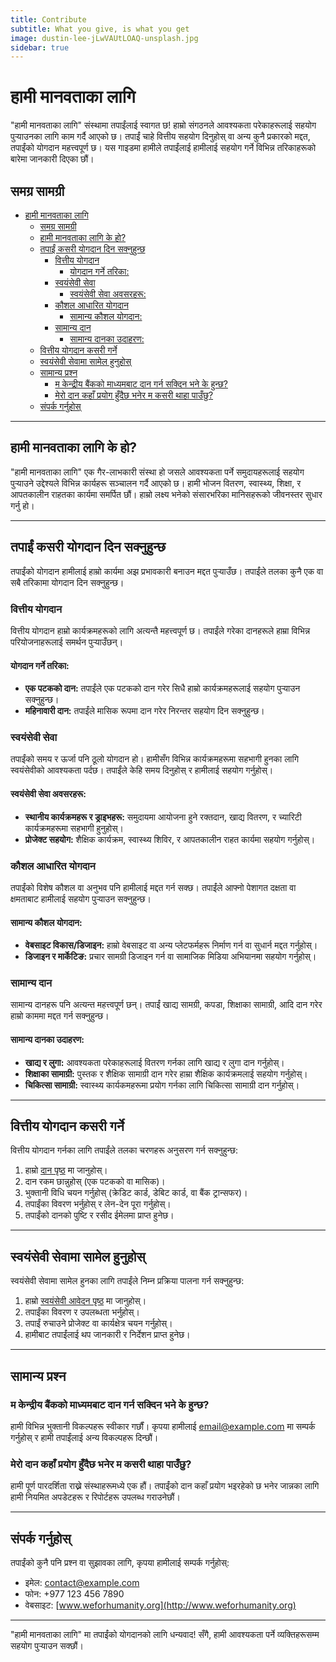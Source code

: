 ```yaml
---
title: Contribute
subtitle: What you give, is what you get
image: dustin-lee-jLwVAUtLOAQ-unsplash.jpg
sidebar: true
---
```


# हामी मानवताका लागि

"हामी मानवताका लागि" संस्थामा तपाईंलाई स्वागत छ! हाम्रो संगठनले आवश्यकता परेकाहरूलाई सहयोग पुर्‍याउनका लागि काम गर्दै आएको छ। तपाईं चाहे वित्तीय सहयोग दिनुहोस् वा अन्य कुनै प्रकारको मद्दत, तपाईंको योगदान महत्त्वपूर्ण छ। यस गाइडमा हामीले तपाईंलाई हामीलाई सहयोग गर्ने विभिन्न तरिकाहरूको बारेमा जानकारी दिएका छौं।

## समग्र सामग्री

- [हामी मानवताका लागि](#हामी-मानवताका-लागि)
  - [समग्र सामग्री](#समग्र-सामग्री)
  - [हामी मानवताका लागि के हो?](#हामी-मानवताका-लागि-के-हो)
  - [तपाईं कसरी योगदान दिन सक्नुहुन्छ](#तपाईं-कसरी-योगदान-दिन-सक्नुहुन्छ)
    - [वित्तीय योगदान](#वित्तीय-योगदान)
      - [योगदान गर्ने तरिका:](#योगदान-गर्ने-तरिका)
    - [स्वयंसेवी सेवा](#स्वयंसेवी-सेवा)
      - [स्वयंसेवी सेवा अवसरहरू:](#स्वयंसेवी-सेवा-अवसरहरू)
    - [कौशल आधारित योगदान](#कौशल-आधारित-योगदान)
      - [सामान्य कौशल योगदान:](#सामान्य-कौशल-योगदान)
    - [सामान्य दान](#सामान्य-दान)
      - [सामान्य दानका उदाहरण:](#सामान्य-दानका-उदाहरण)
  - [वित्तीय योगदान कसरी गर्ने](#वित्तीय-योगदान-कसरी-गर्ने)
  - [स्वयंसेवी सेवामा सामेल हुनुहोस्](#स्वयंसेवी-सेवामा-सामेल-हुनुहोस्)
  - [सामान्य प्रश्न](#सामान्य-प्रश्न)
    - [म केन्द्रीय बैंकको माध्यमबाट दान गर्न सक्दिन भने के हुन्छ?](#म-केन्द्रीय-बैंकको-माध्यमबाट-दान-गर्न-सक्दिन-भने-के-हुन्छ)
    - [मेरो दान कहाँ प्रयोग हुँदैछ भनेर म कसरी थाहा पाउँछु?](#मेरो-दान-कहाँ-प्रयोग-हुँदैछ-भनेर-म-कसरी-थाहा-पाउँछु)
  - [संपर्क गर्नुहोस्](#संपर्क-गर्नुहोस्)

---

## हामी मानवताका लागि के हो?

"हामी मानवताका लागि" एक गैर-लाभकारी संस्था हो जसले आवश्यकता पर्ने समुदायहरूलाई सहयोग पुर्‍याउने उद्देश्यले विभिन्न कार्यहरू सञ्चालन गर्दै आएको छ। हामी भोजन वितरण, स्वास्थ्य, शिक्षा, र आपतकालीन राहतका कार्यमा समर्पित छौं। हाम्रो लक्ष्य भनेको संसारभरिका मानिसहरूको जीवनस्तर सुधार गर्नु हो।

---

## तपाईं कसरी योगदान दिन सक्नुहुन्छ

तपाईंको योगदान हामीलाई हाम्रो कार्यमा अझ प्रभावकारी बनाउन मद्दत पुर्‍याउँछ। तपाईंले तलका कुनै एक वा सबै तरिकामा योगदान दिन सक्नुहुन्छ।

### वित्तीय योगदान

वित्तीय योगदान हाम्रो कार्यक्रमहरूको लागि अत्यन्तै महत्त्वपूर्ण छ। तपाईंले गरेका दानहरूले हाम्रा विभिन्न परियोजनाहरूलाई समर्थन पुर्‍याउँछन्।

#### योगदान गर्ने तरिका:
- **एक पटकको दान:** तपाईंले एक पटकको दान गरेर सिधै हाम्रो कार्यक्रमहरूलाई सहयोग पुर्‍याउन सक्नुहुन्छ।
- **महिनावारी दान:** तपाईंले मासिक रूपमा दान गरेर निरन्तर सहयोग दिन सक्नुहुन्छ।

### स्वयंसेवी सेवा

तपाईंको समय र ऊर्जा पनि ठूलो योगदान हो। हामीसँग विभिन्न कार्यक्रमहरूमा सहभागी हुनका लागि स्वयंसेवीको आवश्यकता पर्दछ। तपाईंले केहि समय दिनुहोस् र हामीलाई सहयोग गर्नुहोस्।

#### स्वयंसेवी सेवा अवसरहरू:
- **स्थानीय कार्यक्रमहरू र ड्राइभहरू:** समुदायमा आयोजना हुने रक्तदान, खाद्य वितरण, र च्यारिटी कार्यक्रमहरूमा सहभागी हुनुहोस्।
- **प्रोजेक्ट सहयोग:** शैक्षिक कार्यक्रम, स्वास्थ्य शिविर, र आपतकालीन राहत कार्यमा सहयोग गर्नुहोस्।

### कौशल आधारित योगदान

तपाईंको विशेष कौशल वा अनुभव पनि हामीलाई मद्दत गर्न सक्छ। तपाईंले आफ्नो पेशागत दक्षता वा क्षमताबाट हामीलाई सहयोग पुर्‍याउन सक्नुहुन्छ।

#### सामान्य कौशल योगदान:
- **वेबसाइट विकास/डिजाइन:** हाम्रो वेबसाइट वा अन्य प्लेटफर्महरू निर्माण गर्न वा सुधार्न मद्दत गर्नुहोस्।
- **डिजाइन र मार्केटिङ:** प्रचार सामग्री डिजाइन गर्न वा सामाजिक मिडिया अभियानमा सहयोग गर्नुहोस्।

### सामान्य दान

सामान्य दानहरू पनि अत्यन्त महत्त्वपूर्ण छन्। तपाईं खाद्य सामग्री, कपडा, शिक्षाका सामाग्री, आदि दान गरेर हाम्रो काममा मद्दत गर्न सक्नुहुन्छ।

#### सामान्य दानका उदाहरण:
- **खाद्य र लुगा:** आवश्यकता परेकाहरूलाई वितरण गर्नका लागि खाद्य र लुगा दान गर्नुहोस्।
- **शिक्षाका सामाग्री:** पुस्तक र शैक्षिक सामाग्री दान गरेर हाम्रा शैक्षिक कार्यक्रमलाई सहयोग गर्नुहोस्।
- **चिकित्सा सामाग्री:** स्वास्थ्य कार्यकमहरूमा प्रयोग गर्नका लागि चिकित्सा सामाग्री दान गर्नुहोस्।

---

## वित्तीय योगदान कसरी गर्ने

वित्तीय योगदान गर्नका लागि तपाईंले तलका चरणहरू अनुसरण गर्न सक्नुहुन्छ:

1. हाम्रो [दान पृष्ठ](#) मा जानुहोस्।
2. दान रकम छान्नुहोस् (एक पटकको वा मासिक)।
3. भुक्तानी विधि चयन गर्नुहोस् (क्रेडिट कार्ड, डेबिट कार्ड, वा बैंक ट्रान्सफर)।
4. तपाईंका विवरण भर्नुहोस् र लेन-देन पूरा गर्नुहोस्।
5. तपाईंको दानको पुष्टि र रसीद ईमेलमा प्राप्त हुनेछ।

---

## स्वयंसेवी सेवामा सामेल हुनुहोस्

स्वयंसेवी सेवामा सामेल हुनका लागि तपाईंले निम्न प्रक्रिया पालना गर्न सक्नुहुन्छ:

1. हाम्रो [स्वयंसेवी आवेदन पृष्ठ](#) मा जानुहोस्।
2. तपाईंका विवरण र उपलब्धता भर्नुहोस्।
3. तपाईं रुचाउने प्रोजेक्ट वा कार्यक्षेत्र चयन गर्नुहोस्।
4. हामीबाट तपाईंलाई थप जानकारी र निर्देशन प्राप्त हुनेछ।

---

## सामान्य प्रश्न

### म केन्द्रीय बैंकको माध्यमबाट दान गर्न सक्दिन भने के हुन्छ?

हामी विभिन्न भुक्तानी विकल्पहरू स्वीकार गर्छौं। कृपया हामीलाई [email@example.com](mailto:email@example.com) मा सम्पर्क गर्नुहोस् र हामी तपाईंलाई अन्य विकल्पहरू दिन्छौं।

### मेरो दान कहाँ प्रयोग हुँदैछ भनेर म कसरी थाहा पाउँछु?

हामी पूर्ण पारदर्शिता राख्ने संस्थाहरूमध्ये एक हौं। तपाईंको दान कहाँ प्रयोग भइरहेको छ भनेर जान्नका लागि हामी नियमित अपडेटहरू र रिपोर्टहरू उपलब्ध गराउनेछौं।

---

## संपर्क गर्नुहोस्

तपाईंको कुनै पनि प्रश्न वा सुझावका लागि, कृपया हामीलाई सम्पर्क गर्नुहोस्:

- इमेल: [contact@example.com](mailto:contact@example.com)
- फोन: +977 123 456 7890
- वेबसाइट: [www.weforhumanity.org](http://www.weforhumanity.org)

---

"हामी मानवताका लागि" मा तपाईंको योगदानको लागि धन्यवाद! सँगै, हामी आवश्यकता पर्ने व्यक्तिहरूसम्म सहयोग पुर्‍याउन सक्छौं।
